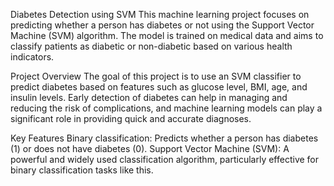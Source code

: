 Diabetes Detection using SVM
This machine learning project focuses on predicting whether a person has diabetes or not using the Support Vector Machine (SVM) algorithm. The model is trained on medical data and aims to classify patients as diabetic or non-diabetic based on various health indicators.

Project Overview
The goal of this project is to use an SVM classifier to predict diabetes based on features such as glucose level, BMI, age, and insulin levels. Early detection of diabetes can help in managing and reducing the risk of complications, and machine learning models can play a significant role in providing quick and accurate diagnoses.

Key Features
Binary classification: Predicts whether a person has diabetes (1) or does not have diabetes (0).
Support Vector Machine (SVM): A powerful and widely used classification algorithm, particularly effective for binary classification tasks like this.
